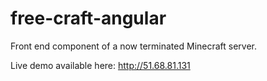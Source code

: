# free-craft-angular

Front end component of a now terminated Minecraft server. 

Live demo available here: http://51.68.81.131
